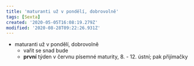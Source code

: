 ```yaml
---
title: 'maturanti už v pondělí, dobrovolně'
tags: [Sexta]
created: '2020-05-05T16:08:19.279Z'
modified: '2020-08-28T09:22:26.931Z'
---
```


- maturanti už v pondělí, dobrovolně
  - vařit se snad bude
  - __první__ týden v červnu písemné maturity, 8. - 12. ústní; pak přijímačky
